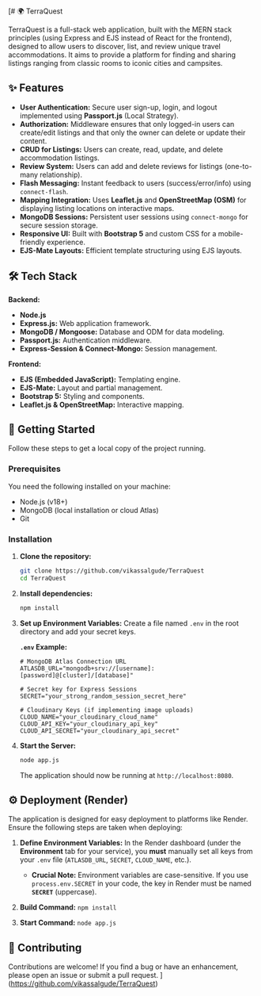 [# 🌍 TerraQuest

TerraQuest is a full-stack web application, built with the MERN stack principles (using Express and EJS instead of React for the frontend), designed to allow users to discover, list, and review unique travel accommodations. It aims to provide a platform for finding and sharing listings ranging from classic rooms to iconic cities and campsites.

## ✨ Features

  * **User Authentication:** Secure user sign-up, login, and logout implemented using **Passport.js** (Local Strategy).
  * **Authorization:** Middleware ensures that only logged-in users can create/edit listings and that only the owner can delete or update their content.
  * **CRUD for Listings:** Users can create, read, update, and delete accommodation listings.
  * **Review System:** Users can add and delete reviews for listings (one-to-many relationship).
  * **Flash Messaging:** Instant feedback to users (success/error/info) using `connect-flash`.
  * **Mapping Integration:** Uses **Leaflet.js** and **OpenStreetMap (OSM)** for displaying listing locations on interactive maps.
  * **MongoDB Sessions:** Persistent user sessions using `connect-mongo` for secure session storage.
  * **Responsive UI:** Built with **Bootstrap 5** and custom CSS for a mobile-friendly experience.
  * **EJS-Mate Layouts:** Efficient template structuring using EJS layouts.

## 🛠️ Tech Stack

**Backend:**

  * **Node.js**
  * **Express.js:** Web application framework.
  * **MongoDB / Mongoose:** Database and ODM for data modeling.
  * **Passport.js:** Authentication middleware.
  * **Express-Session & Connect-Mongo:** Session management.

**Frontend:**

  * **EJS (Embedded JavaScript):** Templating engine.
  * **EJS-Mate:** Layout and partial management.
  * **Bootstrap 5:** Styling and components.
  * **Leaflet.js & OpenStreetMap:** Interactive mapping.

## 🚀 Getting Started

Follow these steps to get a local copy of the project running.

### Prerequisites

You need the following installed on your machine:

  * Node.js (v18+)
  * MongoDB (local installation or cloud Atlas)
  * Git

### Installation

1.  **Clone the repository:**

    ```bash
    git clone https://github.com/vikassalgude/TerraQuest
    cd TerraQuest
    ```

2.  **Install dependencies:**

    ```bash
    npm install
    ```

3.  **Set up Environment Variables:**
    Create a file named `.env` in the root directory and add your secret keys.

    **`.env` Example:**

    ```
    # MongoDB Atlas Connection URL
    ATLASDB_URL="mongodb+srv://[username]:[password]@[cluster]/[database]"

    # Secret key for Express Sessions
    SECRET="your_strong_random_session_secret_here"

    # Cloudinary Keys (if implementing image uploads)
    CLOUD_NAME="your_cloudinary_cloud_name"
    CLOUD_API_KEY="your_cloudinary_api_key"
    CLOUD_API_SECRET="your_cloudinary_api_secret"
    ```

4.  **Start the Server:**

    ```bash
    node app.js
    ```

    The application should now be running at `http://localhost:8080`.

## ⚙️ Deployment (Render)

The application is designed for easy deployment to platforms like Render. Ensure the following steps are taken when deploying:

1.  **Define Environment Variables:** In the Render dashboard (under the **Environment** tab for your service), you **must** manually set all keys from your `.env` file (`ATLASDB_URL`, `SECRET`, `CLOUD_NAME`, etc.).

      * **Crucial Note:** Environment variables are case-sensitive. If you use `process.env.SECRET` in your code, the key in Render must be named **`SECRET`** (uppercase).

2.  **Build Command:** `npm install`

3.  **Start Command:** `node app.js`

## 🤝 Contributing

Contributions are welcome\! If you find a bug or have an enhancement, please open an issue or submit a pull request.
](https://github.com/vikassalgude/TerraQuest)
